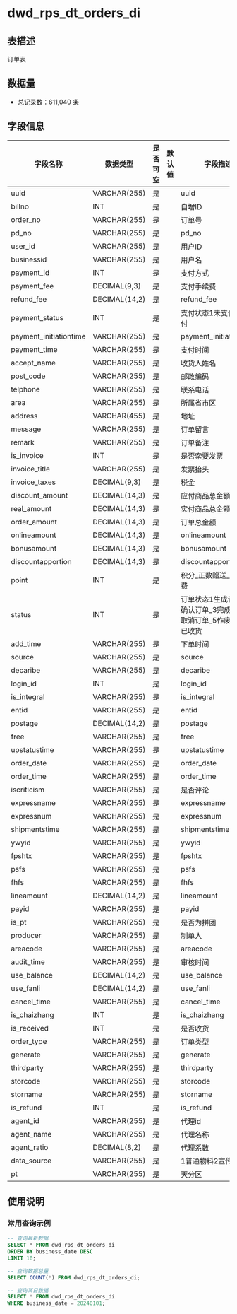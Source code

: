 # dwd_rps_dt_orders_di

## 表描述
订单表


## 数据量
- 总记录数：611,040 条

## 字段信息

| 字段名称 | 数据类型 | 是否可空 | 默认值 | 字段描述 |
|---------|----------|----------|--------|----------|
| uuid | VARCHAR(255) | 是 |  | uuid |
| billno | INT | 是 |  | 自增ID |
| order_no | VARCHAR(255) | 是 |  | 订单号 |
| pd_no | VARCHAR(255) | 是 |  | pd_no |
| user_id | VARCHAR(255) | 是 |  | 用户ID |
| businessid | VARCHAR(255) | 是 |  | 用户名 |
| payment_id | INT | 是 |  | 支付方式 |
| payment_fee | DECIMAL(9,3) | 是 |  | 支付手续费 |
| refund_fee | DECIMAL(14,2) | 是 |  | refund_fee |
| payment_status | INT | 是 |  | 支付状态1未支付2已支付 |
| payment_initiationtime | VARCHAR(255) | 是 |  | payment_initiationtime |
| payment_time | VARCHAR(255) | 是 |  | 支付时间 |
| accept_name | VARCHAR(255) | 是 |  | 收货人姓名 |
| post_code | VARCHAR(255) | 是 |  | 邮政编码 |
| telphone | VARCHAR(255) | 是 |  | 联系电话 |
| area | VARCHAR(255) | 是 |  | 所属省市区 |
| address | VARCHAR(455) | 是 |  | 地址 |
| message | VARCHAR(255) | 是 |  | 订单留言 |
| remark | VARCHAR(255) | 是 |  | 订单备注 |
| is_invoice | INT | 是 |  | 是否索要发票 |
| invoice_title | VARCHAR(255) | 是 |  | 发票抬头 |
| invoice_taxes | DECIMAL(9,3) | 是 |  | 税金 |
| discount_amount | DECIMAL(14,3) | 是 |  | 应付商品总金额 |
| real_amount | DECIMAL(14,3) | 是 |  | 实付商品总金额 |
| order_amount | DECIMAL(14,3) | 是 |  | 订单总金额 |
| onlineamount | DECIMAL(14,3) | 是 |  | onlineamount |
| bonusamount | DECIMAL(14,3) | 是 |  | bonusamount |
| discountapportion | DECIMAL(14,3) | 是 |  | discountapportion |
| point | INT | 是 |  | 积分_正数赠送_负数消费 |
| status | INT | 是 |  | 订单状态1生成订单_2确认订单_3完成订单_4取消订单_5作废订单_7已收货 |
| add_time | VARCHAR(255) | 是 |  | 下单时间 |
| source | VARCHAR(255) | 是 |  | source |
| decaribe | VARCHAR(255) | 是 |  | decaribe |
| login_id | INT | 是 |  | login_id |
| is_integral | VARCHAR(255) | 是 |  | is_integral |
| entid | VARCHAR(255) | 是 |  | entid |
| postage | DECIMAL(14,2) | 是 |  | postage |
| free | VARCHAR(255) | 是 |  | free |
| upstatustime | VARCHAR(255) | 是 |  | upstatustime |
| order_date | VARCHAR(255) | 是 |  | order_date |
| order_time | VARCHAR(255) | 是 |  | order_time |
| iscriticism | VARCHAR(255) | 是 |  | 是否评论 |
| expressname | VARCHAR(255) | 是 |  | expressname |
| expressnum | VARCHAR(255) | 是 |  | expressnum |
| shipmentstime | VARCHAR(255) | 是 |  | shipmentstime |
| ywyid | VARCHAR(255) | 是 |  | ywyid |
| fpshtx | VARCHAR(255) | 是 |  | fpshtx |
| psfs | VARCHAR(255) | 是 |  | psfs |
| fhfs | VARCHAR(255) | 是 |  | fhfs |
| lineamount | DECIMAL(14,2) | 是 |  | lineamount |
| payid | VARCHAR(255) | 是 |  | payid |
| is_pt | VARCHAR(255) | 是 |  | 是否为拼团 |
| producer | VARCHAR(255) | 是 |  | 制单人 |
| areacode | VARCHAR(255) | 是 |  | areacode |
| audit_time | VARCHAR(255) | 是 |  | 审核时间 |
| use_balance | DECIMAL(14,2) | 是 |  | use_balance |
| use_fanli | DECIMAL(14,2) | 是 |  | use_fanli |
| cancel_time | VARCHAR(255) | 是 |  | cancel_time |
| is_chaizhang | INT | 是 |  | is_chaizhang |
| is_received | INT | 是 |  | 是否收货 |
| order_type | VARCHAR(255) | 是 |  | 订单类型 |
| generate | VARCHAR(255) | 是 |  | generate |
| thirdparty | VARCHAR(255) | 是 |  | thirdparty |
| storcode | VARCHAR(255) | 是 |  | storcode |
| storname | VARCHAR(255) | 是 |  | storname |
| is_refund | INT | 是 |  | is_refund |
| agent_id | VARCHAR(255) | 是 |  | 代理id |
| agent_name | VARCHAR(255) | 是 |  | 代理名称 |
| agent_ratio | DECIMAL(8,2) | 是 |  | 代理系数 |
| data_source | VARCHAR(255) | 是 |  | 1普通物料2宣传物料 |
| pt | VARCHAR(255) | 是 |  | 天分区 |

## 使用说明

### 常用查询示例

```sql
-- 查询最新数据
SELECT * FROM dwd_rps_dt_orders_di 
ORDER BY business_date DESC 
LIMIT 10;

-- 查询数据总量
SELECT COUNT(*) FROM dwd_rps_dt_orders_di;

-- 查询某日数据
SELECT * FROM dwd_rps_dt_orders_di 
WHERE business_date = 20240101;
```

